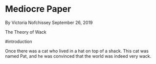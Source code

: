 # Mediocre Paper

By Victoria Nofchissey
September 26, 2019

The Theory of Wack 

#introduction

Once there was a cat who lived in a hat on top of a shack. This cat was named Pat, and he was convinced that the world was indeed very wack.
